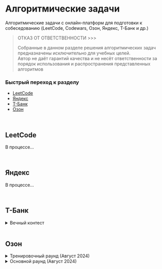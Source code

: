 # Алгоритмические задачи
Алгоритмические задачи с онлайн-платформ для подготовки к собеседованию (LeetCode, Codewars, Озон, Яндекс, Т-Банк и др.)

> ОТКАЗ ОТ ОТВЕТСТВЕННОСТИ >>>
>
> Собранные в данном разделе решения алгоритмических задач предназначены исключительно для учебных целей. <br>
> Автор не даёт гарантий качества и не несёт ответственности за порядок использования и распространения представленных алгоритмов


### Быстрый переход к разделу

- [LeetCode](#leetcode)
- [Яндекс](#yandex)
- [Т-Банк](#tinkoff)
- [Озон](#ozon)

<br>

## LeetCode
<a name="leetcode"></a>

В процессе...

<br>

## Яндекс
<a name="yandex"></a>

В процессе...

<br>

## Т-Банк
<a name="tinkoff"></a>

<details>
  <summary>Вечный контест</summary>

- [x] [1 задание](Edu.Tbank/Edu.Tbank.Eternal.T1)
- [x] [2 задание](Edu.Tbank/Edu.Tbank.Eternal.T2)
- [x] [3 задание](Edu.Tbank/Edu.Tbank.Eternal.T3)

  В процессе...
</details>

<br>

## Озон
<a name="ozon"></a>

<details>
  <summary>Тренировочный раунд (Август 2024)</summary>

- [x] [2.Ошибка округления](Techpoint.Ozon/Techpoint.Ozon.2024.08.T2)
- [x] [3.Корень дерева](Techpoint.Ozon/Techpoint.Ozon.2024.08.T3)
- [x] [4.Сломанный сервер](Techpoint.Ozon/Techpoint.Ozon.2024.08.T4)
- [x] [5.JSON prettify](Techpoint.Ozon/Techpoint.Ozon.2024.08.T5)
- [ ] [6.Упаковка коробок](Techpoint.Ozon/Techpoint.Ozon.2024.08.T6)
- [x] [7.Похожие логины](Techpoint.Ozon/Techpoint.Ozon.2024.08.T7)
- [ ] [8.Добыча природных ресурсов](Techpoint.Ozon/Techpoint.Ozon.2024.08.T8)

</details>

<details>
  <summary>Основной раунд (Август 2024)</summary>

- [x] [1.Удалить цифру из числа](Techpoint.Ozon/Techpoint.Ozon.2024.08.M1)
- [x] [2.Деление массивов](Techpoint.Ozon/Techpoint.Ozon.2024.08.M2)
- [x] [3.ProductID](Techpoint.Ozon/Techpoint.Ozon.2024.08.M3)
- [x] [4.Валидация ответа](Techpoint.Ozon/Techpoint.Ozon.2024.08.M4)
- [ ] [5.YAML to INI](Techpoint.Ozon/Techpoint.Ozon.2024.08.M5)
- [x] [6.Зеркальные пары](Techpoint.Ozon/Techpoint.Ozon.2024.08.M6)
- [ ] [7.Крестики-нолики](Techpoint.Ozon/Techpoint.Ozon.2024.08.M7)
- [ ] [8.Галерея искусств](Techpoint.Ozon/Techpoint.Ozon.2024.08.M8)

</details>
